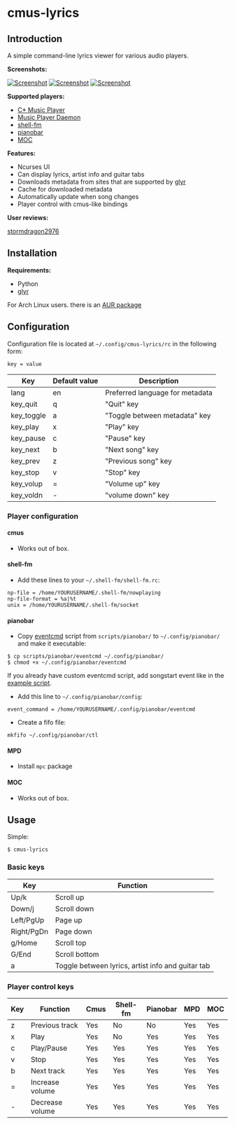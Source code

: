 cmus-lyrics
===========

Introduction
------------

A simple command-line lyrics viewer for various audio players.

**Screenshots:**

[![Screenshot](http://ompldr.org/tZWZvdQ "screenshot")](http://ompldr.org/vZWZvdQ)
[![Screenshot](http://ompldr.org/tZWZvcg "screenshot")](http://ompldr.org/vZWZvcg)
[![Screenshot](http://ompldr.org/tZWZvdg "screenshot")](http://ompldr.org/vZWZvdg)

**Supported players:**

- [C\* Music Player](http://cmus.sourceforge.net/)
- [Music Player Daemon](http://mpd.wikia.com/wiki/Music_Player_Daemon_Wiki)
- [shell-fm](http://nex.scrapping.cc/shell-fm/)
- [pianobar](http://6xq.net/projects/pianobar/)
- [MOC](http://moc.daper.net/)

**Features:**

- Ncurses UI
- Can display lyrics, artist info and guitar tabs
- Downloads metadata from sites that are supported by [glyr](https://github.com/sahib/glyr)
- Cache for downloaded metadata
- Automatically update when song changes
- Player control with cmus-like bindings

**User reviews:**

[stormdragon2976](http://stormdragon.us/?p=251)

Installation
------------

**Requirements:**

- Python
- [glyr](https://github.com/sahib/glyr)

For Arch Linux users. there is an [AUR package](https://aur.archlinux.org/packages.php?ID=57528)

Configuration
-------------

Configuration file is located at `~/.config/cmus-lyrics/rc` in the following form:

```
key = value
```

Key        | Default value | Description
-----------|---------------|--------------------------------
lang       | en            | Preferred language for metadata
key_quit   | q             | "Quit" key
key_toggle | a             | "Toggle between metadata" key
key_play   | x             | "Play" key
key_pause  | c             | "Pause" key
key_next   | b             | "Next song" key
key_prev   | z             | "Previous song" key
key_stop   | v             | "Stop" key
key_volup  | =             | "Volume up" key
key_voldn  | -             | "volume down" key

### Player configuration

#### cmus

- Works out of box.

#### shell-fm

- Add these lines to your `~/.shell-fm/shell-fm.rc`:

```
np-file = /home/YOURUSERNAME/.shell-fm/nowplaying
np-file-format = %a|%t
unix = /home/YOURUSERNAME/.shell-fm/socket
```

#### pianobar

- Copy [eventcmd](https://raw.github.com/ok100/cmus-lyrics/master/scripts/pianobar/eventcmd) script from `scripts/pianobar/` to `~/.config/pianobar/` and make it executable:

```
$ cp scripts/pianobar/eventcmd ~/.config/pianobar/
$ chmod +x ~/.config/pianobar/eventcmd
```

If you already have custom eventcmd script, add songstart event like in the [example script](https://raw.github.com/ok100/cmus-lyrics/master/scripts/pianobar/eventcmd).

- Add this line to `~/.config/pianobar/config`:

```
event_command = /home/YOURUSERNAME/.config/pianobar/eventcmd
```

- Create a fifo file:

```
mkfifo ~/.config/pianobar/ctl
```

#### MPD

- Install `mpc` package

#### MOC

- Works out of box.

Usage
-----
Simple:

	$ cmus-lyrics

### Basic keys

Key        | Function                             
-----------|--------------------------------------------------
Up/k       | Scroll up                            
Down/j     | Scroll down                          
Left/PgUp  | Page up                              
Right/PgDn | Page down                            
g/Home     | Scroll top                           
G/End      | Scroll bottom                        
a          | Toggle between lyrics, artist info and guitar tab

### Player control keys

Key        | Function                             | Cmus | Shell-fm | Pianobar | MPD | MOC
-----------|--------------------------------------|------|----------|----------|-----|----
z          | Previous track                       | Yes  | No       | No       | Yes | Yes
x          | Play                                 | Yes  | No       | Yes      | Yes | Yes
c          | Play/Pause                           | Yes  | Yes      | Yes      | Yes | Yes
v          | Stop                                 | Yes  | Yes      | Yes      | Yes | Yes
b          | Next track                           | Yes  | Yes      | Yes      | Yes | Yes
=          | Increase volume                      | Yes  | Yes      | Yes      | Yes | Yes
-          | Decrease volume                      | Yes  | Yes      | Yes      | Yes | Yes
